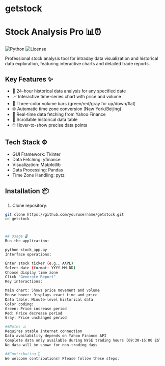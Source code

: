 # getstock
# Stock Analysis Pro 📊⏰

![Python](https://img.shields.io/badge/Python-3.8%2B-blue)
![License](https://img.shields.io/badge/License-MIT-green)

Professional stock analysis tool for intraday data visualization and historical data exploration, featuring interactive charts and detailed trade reports.

## Key Features ✨

- 📅 24-hour historical data analysis for any specified date
- 📈 Interactive time-series chart with price and volume
- 🎨 Three-color volume bars (green/red/gray for up/down/flat)
- 🌐 Automatic time zone conversion (New York/Beijing)
- 📡 Real-time data fetching from Yahoo Finance
- 📜 Scrollable historical data table
- 🖱️ Hover-to-show precise data points

## Tech Stack ⚙️

- GUI Framework: Tkinter
- Data Fetching: yfinance
- Visualization: Matplotlib
- Data Processing: Pandas
- Time Zone Handling: pytz

## Installation 📦

1. Clone repository:
```bash
git clone https://github.com/yourusername/getstock.git
cd getstock



## Usage 🖥️
Run the application:

python stock_app.py
Interface operations:

Enter stock ticker (e.g., AAPL)
Select date (format: YYYY-MM-DD)
Choose display time zone
Click "Generate Report"
Key interactions:

Main chart: Shows price movement and volume
Mouse hover: Displays exact time and price
Data table: Minute-level historical data
Color coding:
Green: Price increase period
Red: Price decrease period
Gray: Price unchanged period

##Notes ⚠️
Requires stable internet connection
Data availability depends on Yahoo Finance API
Complete data only available during NYSE trading hours (09:30-16:00 EST)
No data will be shown for non-trading days

##Contributing 🤝
We welcome contributions! Please follow these steps:


